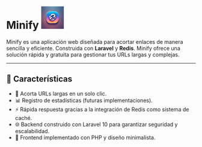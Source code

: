 # Minify  <img src="https://github.com/rodrigocarreonc/mynify/blob/main/frontend/icon.webp" alt="Minify Logo" width="60px">


Minify es una aplicación web diseñada para acortar enlaces de manera sencilla y eficiente. Construida con **Laravel** y **Redis**. Minify ofrece una solución rápida y gratuita para gestionar tus URLs largas y complejas.

---

## 🚀 **Características**

- 🔗 Acorta URLs largas en un solo clic.
- 📊 Registro de estadísticas (futuras implementaciones).
- ⚡ Rápida respuesta gracias a la integración de Redis como sistema de caché.
- 🌐 Backend construido con Laravel 10 para garantizar seguridad y escalabilidad.
- 🎨 Frontend implementado con PHP y diseño minimalista.
